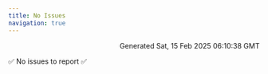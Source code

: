 ```yaml
---
title: No Issues
navigation: true
---
```


<p style="text-align:right;color:#cccs">
Generated Sat, 15 Feb 2025 06:10:38 GMT
</p>
<p>✅ No issues to report ✅</p>



